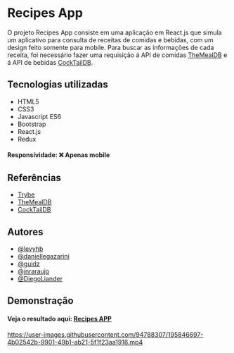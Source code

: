 
# Recipes App


 O projeto Recipes App consiste em uma aplicação em React.js que simula um aplicativo para consulta de receitas de comidas e bebidas, com um design feito somente para mobile. Para buscar as informações de cada receita, foi necessário fazer uma requisição á API de comidas [TheMealDB](https://www.themealdb.com/) e á API de bebidas [CockTailDB](https://www.thecocktaildb.com/api.php).
## Tecnologias utilizadas

- HTML5
- CSS3
- Javascript ES6
- Bootstrap
- React.js 
- Redux

#### Responsividade: ❌ Apenas mobile

## Referências

- [Trybe](https://www.betrybe.com/)
- [TheMealDB](https://www.themealdb.com/)
- [CockTailDB](https://www.thecocktaildb.com/api.php)
## Autores

- [@levyhb](https://github.com/Levyhb)
- [@daniellegazarini](https://github.com/daniellegazarini)
- [@guidz](https://github.com/Guidzs)
- [@jnraraujo](https://github.com/jnraraujo)
- [@DiegoLiander](https://github.com/DiegoLiander)
## Demonstração

#### Veja o resultado aqui: [Recipes APP](https://recipes-ffdchgg65-levyhb.vercel.app/meals/52977)



https://user-images.githubusercontent.com/94788307/195846697-4b02542b-9901-49b1-ab21-5f1f23aa1916.mp4

